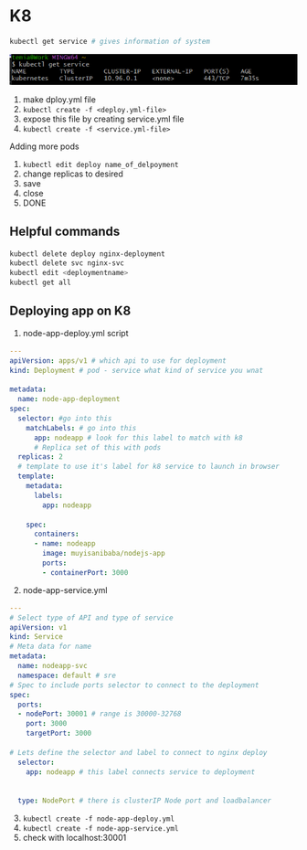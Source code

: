 # K8

```bash
kubectl get service # gives information of system
```
![alt text](../images/servicek8.png)
1. make dploy.yml file
2. `kubectl create -f <deploy.yml-file>`
3. expose this file by creating service.yml file
4. `kubectl create -f <service.yml-file>`

Adding more pods
1. `kubectl edit deploy name_of_delpoyment`
2. change replicas to desired 
3. save
4. close
5. DONE

## Helpful commands
```bash
kubectl delete deploy nginx-deployment
kubectl delete svc nginx-svc
kubectl edit <deploymentname>
kubectl get all
```

## Deploying app on K8

1. node-app-deploy.yml script
```yml
---
apiVersion: apps/v1 # which api to use for deployment
kind: Deployment # pod - service what kind of service you wnat

metadata:
  name: node-app-deployment
spec:
  selector: #go into this
    matchLabels: # go into this
      app: nodeapp # look for this label to match with k8
      # Replica set of this with pods
  replicas: 2
  # template to use it's label for k8 service to launch in browser
  template:
    metadata: 
      labels:
        app: nodeapp
    
    spec:
      containers:
      - name: nodeapp
        image: muyisanibaba/nodejs-app
        ports:
        - containerPort: 3000
```
2. node-app-service.yml
```yml
---
# Select type of API and type of service
apiVersion: v1
kind: Service
# Meta data for name
metadata:
  name: nodeapp-svc
  namespace: default # sre
# Spec to include ports selector to connect to the deployment
spec:
  ports:
  - nodePort: 30001 # range is 30000-32768
    port: 3000
    targetPort: 3000

# Lets define the selector and label to connect to nginx deploy
  selector:
    app: nodeapp # this label connects service to deployment
  

  type: NodePort # there is clusterIP Node port and loadbalancer
```
3. `kubectl create -f node-app-deploy.yml`
4. `kubectl create -f node-app-service.yml`
5. check with localhost:30001

